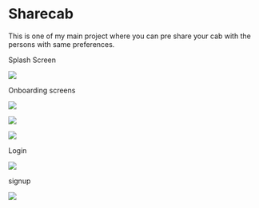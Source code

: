 # Sharecab
This is one of my main project where you can pre share your cab with the persons with same preferences.

Splash Screen

![](images/splash.png)

Onboarding screens

![](images/ob01.png)


![](images/ob2.png)


![](images/ob3.png)

Login

![](images/login.png)

signup

![](images/signup.png)
